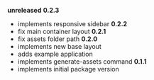 **unreleased**
**0.2.3**
* implements responsive sidebar
**0.2.2**
* fix main container layout
**0.2.1**
* fix assets folder path
**0.2.0**
* implements new base layout
* adds example application
* implements generate-assets command
**0.1.1**
* implements initial package version